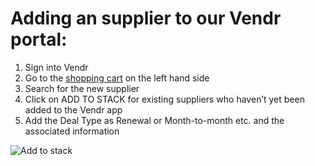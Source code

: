 # Adding an supplier to our Vendr portal:

1. Sign into Vendr
2. Go to the [shopping cart](https://sourcegraph.vendr.com/suppliers/search) on the left hand side
3. Search for the new supplier
4. Click on ADD TO STACK for existing suppliers who haven’t yet been added to the Vendr app
5. Add the Deal Type as Renewal or Month-to-month etc. and the associated information

![Add to stack](https://storage.googleapis.com/sourcegraph-assets/Vendr%20-%20adding%20to%20tech%20stack.jpg)
